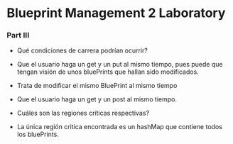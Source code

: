 # Blueprint Management 2 Laboratory



### Part III

 -  Qué condiciones de carrera podrían ocurrir?
 
 -  Que el usuario haga un get y un put al mismo tiempo, pues puede que tengan visión de unos bluePrints que hallan sido modificados.
 -  Trata de modificar el mismo BluePrint al mismo tiempo
 -  Que el usuario haga un get y un post al mismo tiempo.
 
	 
 -  Cuáles son las regiones críticas respectivas?
 - La única región critica encontrada es un hashMap que contiene todos los bluePrints.
